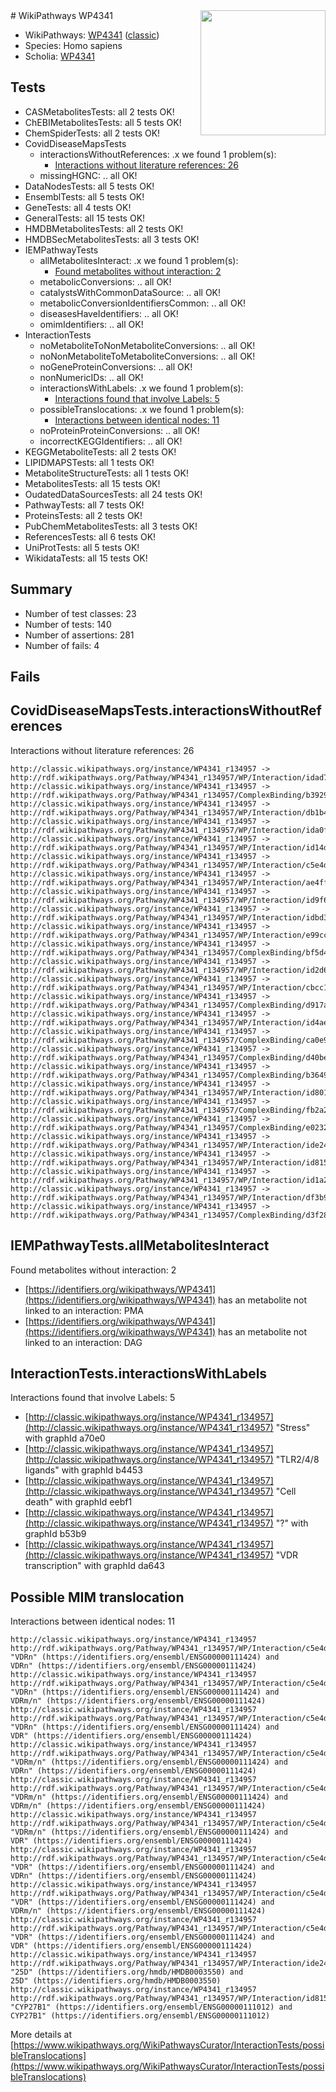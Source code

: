 <img style="float: right; width: 200px" src="https://cms-assets.nporadio.nl/npo3fm/NPO-Serious-Request-Logo-Groen-Ik-Steun-RGB.png" />
# WikiPathways WP4341

* WikiPathways: [WP4341](https://wikipathways.org/pathways/WP4341) ([classic](https://classic.wikipathways.org/instance/WP4341))
* Species: Homo sapiens
* Scholia: [WP4341](https://scholia.toolforge.org/wikipathways/WP4341)
## Tests
* CASMetabolitesTests: all 2 tests OK!
* ChEBIMetabolitesTests: all 5 tests OK!
* ChemSpiderTests: all 2 tests OK!
* CovidDiseaseMapsTests
    * interactionsWithoutReferences: .x we found 1 problem(s):
        * [Interactions without literature references: 26](#9701cd06)
    * missingHGNC: .. all OK!
* DataNodesTests: all 5 tests OK!
* EnsemblTests: all 5 tests OK!
* GeneTests: all 4 tests OK!
* GeneralTests: all 15 tests OK!
* HMDBMetabolitesTests: all 2 tests OK!
* HMDBSecMetabolitesTests: all 3 tests OK!
* IEMPathwayTests
    * allMetabolitesInteract: .x we found 1 problem(s):
        * [Found metabolites without interaction: 2](#2bc2e7ed)
    * metabolicConversions: .. all OK!
    * catalystsWithCommonDataSource: .. all OK!
    * metabolicConversionIdentifiersCommon: .. all OK!
    * diseasesHaveIdentifiers: .. all OK!
    * omimIdentifiers: .. all OK!
* InteractionTests
    * noMetaboliteToNonMetaboliteConversions: .. all OK!
    * noNonMetaboliteToMetaboliteConversions: .. all OK!
    * noGeneProteinConversions: .. all OK!
    * nonNumericIDs: .. all OK!
    * interactionsWithLabels: .x we found 1 problem(s):
        * [Interactions found that involve Labels: 5](#630d267c)
    * possibleTranslocations: .x we found 1 problem(s):
        * [Interactions between identical nodes: 11](#661ebeeb)
    * noProteinProteinConversions: .. all OK!
    * incorrectKEGGIdentifiers: .. all OK!
* KEGGMetaboliteTests: all 2 tests OK!
* LIPIDMAPSTests: all 1 tests OK!
* MetaboliteStructureTests: all 1 tests OK!
* MetabolitesTests: all 15 tests OK!
* OudatedDataSourcesTests: all 24 tests OK!
* PathwayTests: all 7 tests OK!
* ProteinsTests: all 2 tests OK!
* PubChemMetabolitesTests: all 3 tests OK!
* ReferencesTests: all 6 tests OK!
* UniProtTests: all 5 tests OK!
* WikidataTests: all 15 tests OK!


## Summary

* Number of test classes: 23
* Number of tests: 140
* Number of assertions: 281
* Number of fails: 4

## Fails

<a name="9701cd06" />

## CovidDiseaseMapsTests.interactionsWithoutReferences

Interactions without literature references: 26
```
http://classic.wikipathways.org/instance/WP4341_r134957 -> http://rdf.wikipathways.org/Pathway/WP4341_r134957/WP/Interaction/idad76ceb5
http://classic.wikipathways.org/instance/WP4341_r134957 -> http://rdf.wikipathways.org/Pathway/WP4341_r134957/ComplexBinding/b3929
http://classic.wikipathways.org/instance/WP4341_r134957 -> http://rdf.wikipathways.org/Pathway/WP4341_r134957/WP/Interaction/db1b4
http://classic.wikipathways.org/instance/WP4341_r134957 -> http://rdf.wikipathways.org/Pathway/WP4341_r134957/WP/Interaction/ida0fc622e
http://classic.wikipathways.org/instance/WP4341_r134957 -> http://rdf.wikipathways.org/Pathway/WP4341_r134957/WP/Interaction/id14d5294b
http://classic.wikipathways.org/instance/WP4341_r134957 -> http://rdf.wikipathways.org/Pathway/WP4341_r134957/WP/Interaction/c5e4d
http://classic.wikipathways.org/instance/WP4341_r134957 -> http://rdf.wikipathways.org/Pathway/WP4341_r134957/WP/Interaction/ae4ff
http://classic.wikipathways.org/instance/WP4341_r134957 -> http://rdf.wikipathways.org/Pathway/WP4341_r134957/WP/Interaction/id9f6127db
http://classic.wikipathways.org/instance/WP4341_r134957 -> http://rdf.wikipathways.org/Pathway/WP4341_r134957/WP/Interaction/idbd396ec
http://classic.wikipathways.org/instance/WP4341_r134957 -> http://rdf.wikipathways.org/Pathway/WP4341_r134957/WP/Interaction/e99cc
http://classic.wikipathways.org/instance/WP4341_r134957 -> http://rdf.wikipathways.org/Pathway/WP4341_r134957/ComplexBinding/bf5d4
http://classic.wikipathways.org/instance/WP4341_r134957 -> http://rdf.wikipathways.org/Pathway/WP4341_r134957/WP/Interaction/id2d65842d
http://classic.wikipathways.org/instance/WP4341_r134957 -> http://rdf.wikipathways.org/Pathway/WP4341_r134957/WP/Interaction/cbcc1
http://classic.wikipathways.org/instance/WP4341_r134957 -> http://rdf.wikipathways.org/Pathway/WP4341_r134957/ComplexBinding/d917a
http://classic.wikipathways.org/instance/WP4341_r134957 -> http://rdf.wikipathways.org/Pathway/WP4341_r134957/WP/Interaction/id4aee4cd7
http://classic.wikipathways.org/instance/WP4341_r134957 -> http://rdf.wikipathways.org/Pathway/WP4341_r134957/ComplexBinding/ca0e9
http://classic.wikipathways.org/instance/WP4341_r134957 -> http://rdf.wikipathways.org/Pathway/WP4341_r134957/ComplexBinding/d40be
http://classic.wikipathways.org/instance/WP4341_r134957 -> http://rdf.wikipathways.org/Pathway/WP4341_r134957/ComplexBinding/b3649
http://classic.wikipathways.org/instance/WP4341_r134957 -> http://rdf.wikipathways.org/Pathway/WP4341_r134957/WP/Interaction/id8018d559
http://classic.wikipathways.org/instance/WP4341_r134957 -> http://rdf.wikipathways.org/Pathway/WP4341_r134957/ComplexBinding/fb2a2
http://classic.wikipathways.org/instance/WP4341_r134957 -> http://rdf.wikipathways.org/Pathway/WP4341_r134957/ComplexBinding/e0232
http://classic.wikipathways.org/instance/WP4341_r134957 -> http://rdf.wikipathways.org/Pathway/WP4341_r134957/WP/Interaction/ide241ec12
http://classic.wikipathways.org/instance/WP4341_r134957 -> http://rdf.wikipathways.org/Pathway/WP4341_r134957/WP/Interaction/id8155bdbf
http://classic.wikipathways.org/instance/WP4341_r134957 -> http://rdf.wikipathways.org/Pathway/WP4341_r134957/WP/Interaction/id1a217e9d
http://classic.wikipathways.org/instance/WP4341_r134957 -> http://rdf.wikipathways.org/Pathway/WP4341_r134957/WP/Interaction/df3b9
http://classic.wikipathways.org/instance/WP4341_r134957 -> http://rdf.wikipathways.org/Pathway/WP4341_r134957/ComplexBinding/d3f28
```

<a name="2bc2e7ed" />

## IEMPathwayTests.allMetabolitesInteract

Found metabolites without interaction: 2

* [https://identifiers.org/wikipathways/WP4341](https://identifiers.org/wikipathways/WP4341) has an metabolite not linked to an interaction: PMA
* [https://identifiers.org/wikipathways/WP4341](https://identifiers.org/wikipathways/WP4341) has an metabolite not linked to an interaction: DAG


<a name="630d267c" />

## InteractionTests.interactionsWithLabels

Interactions found that involve Labels: 5

* [http://classic.wikipathways.org/instance/WP4341_r134957](http://classic.wikipathways.org/instance/WP4341_r134957) "Stress" with graphId a70e0
* [http://classic.wikipathways.org/instance/WP4341_r134957](http://classic.wikipathways.org/instance/WP4341_r134957) "TLR2/4/8
ligands" with graphId b4453
* [http://classic.wikipathways.org/instance/WP4341_r134957](http://classic.wikipathways.org/instance/WP4341_r134957) "Cell death" with graphId eebf1
* [http://classic.wikipathways.org/instance/WP4341_r134957](http://classic.wikipathways.org/instance/WP4341_r134957) "?" with graphId b53b9
* [http://classic.wikipathways.org/instance/WP4341_r134957](http://classic.wikipathways.org/instance/WP4341_r134957) "VDR transcription" with graphId da643


<a name="661ebeeb" />

## Possible MIM translocation

Interactions between identical nodes: 11
```
http://classic.wikipathways.org/instance/WP4341_r134957 http://rdf.wikipathways.org/Pathway/WP4341_r134957/WP/Interaction/c5e4d "VDRn" (https://identifiers.org/ensembl/ENSG00000111424) and 
VDRn" (https://identifiers.org/ensembl/ENSG00000111424)
http://classic.wikipathways.org/instance/WP4341_r134957 http://rdf.wikipathways.org/Pathway/WP4341_r134957/WP/Interaction/c5e4d "VDRn" (https://identifiers.org/ensembl/ENSG00000111424) and 
VDRm/n" (https://identifiers.org/ensembl/ENSG00000111424)
http://classic.wikipathways.org/instance/WP4341_r134957 http://rdf.wikipathways.org/Pathway/WP4341_r134957/WP/Interaction/c5e4d "VDRn" (https://identifiers.org/ensembl/ENSG00000111424) and 
VDR" (https://identifiers.org/ensembl/ENSG00000111424)
http://classic.wikipathways.org/instance/WP4341_r134957 http://rdf.wikipathways.org/Pathway/WP4341_r134957/WP/Interaction/c5e4d "VDRm/n" (https://identifiers.org/ensembl/ENSG00000111424) and 
VDRn" (https://identifiers.org/ensembl/ENSG00000111424)
http://classic.wikipathways.org/instance/WP4341_r134957 http://rdf.wikipathways.org/Pathway/WP4341_r134957/WP/Interaction/c5e4d "VDRm/n" (https://identifiers.org/ensembl/ENSG00000111424) and 
VDRm/n" (https://identifiers.org/ensembl/ENSG00000111424)
http://classic.wikipathways.org/instance/WP4341_r134957 http://rdf.wikipathways.org/Pathway/WP4341_r134957/WP/Interaction/c5e4d "VDRm/n" (https://identifiers.org/ensembl/ENSG00000111424) and 
VDR" (https://identifiers.org/ensembl/ENSG00000111424)
http://classic.wikipathways.org/instance/WP4341_r134957 http://rdf.wikipathways.org/Pathway/WP4341_r134957/WP/Interaction/c5e4d "VDR" (https://identifiers.org/ensembl/ENSG00000111424) and 
VDRn" (https://identifiers.org/ensembl/ENSG00000111424)
http://classic.wikipathways.org/instance/WP4341_r134957 http://rdf.wikipathways.org/Pathway/WP4341_r134957/WP/Interaction/c5e4d "VDR" (https://identifiers.org/ensembl/ENSG00000111424) and 
VDRm/n" (https://identifiers.org/ensembl/ENSG00000111424)
http://classic.wikipathways.org/instance/WP4341_r134957 http://rdf.wikipathways.org/Pathway/WP4341_r134957/WP/Interaction/c5e4d "VDR" (https://identifiers.org/ensembl/ENSG00000111424) and 
VDR" (https://identifiers.org/ensembl/ENSG00000111424)
http://classic.wikipathways.org/instance/WP4341_r134957 http://rdf.wikipathways.org/Pathway/WP4341_r134957/WP/Interaction/ide241ec12 "25D" (https://identifiers.org/hmdb/HMDB0003550) and 
25D" (https://identifiers.org/hmdb/HMDB0003550)
http://classic.wikipathways.org/instance/WP4341_r134957 http://rdf.wikipathways.org/Pathway/WP4341_r134957/WP/Interaction/id8155bdbf "CYP27B1" (https://identifiers.org/ensembl/ENSG00000111012) and 
CYP27B1" (https://identifiers.org/ensembl/ENSG00000111012)
```

More details at [https://www.wikipathways.org/WikiPathwaysCurator/InteractionTests/possibleTranslocations](https://www.wikipathways.org/WikiPathwaysCurator/InteractionTests/possibleTranslocations)

